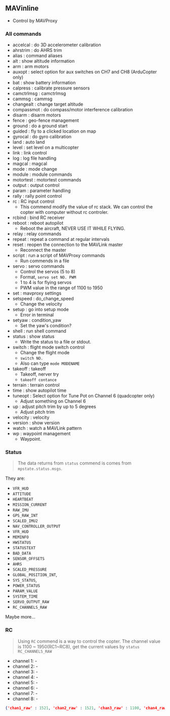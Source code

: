 ## MAVinline

* Control by MAVProxy


### All commands

* accelcal             : do 3D accelerometer calibration
* ahrstrim             : do AHRS trim
* alias                : command aliases
* alt                  : show altitude information
* arm                  : arm motors
* auxopt               : select option for aux switches on CH7 and CH8 (ArduCopter only)
* bat                  : show battery information
* calpress             : calibrate pressure sensors
* camctrlmsg           : camctrlmsg
* cammsg               : cammsg
* changealt            : change target altitude
* compassmot           : do compass/motor interference calibration
* disarm               : disarm motors
* fence                : geo-fence management
* ground               : do a ground start
* guided               : fly to a clicked location on map
* gyrocal              : do gyro calibration
* land                 : auto land
* level                : set level on a multicopter
* link                 : link control
* log                  : log file handling
* magcal               : magcal
* mode                 : mode change
* module               : module commands
* motortest            : motortest commands
* output               : output control
* param                : parameter handling
* rally                : rally point control
* rc                   : RC input control
  * This commend modify the value of rc stack. We can control the copter with computer without rc controler.
* rcbind               : bind RC receiver
* reboot               : reboot autopilot
  * Reboot the aircraft, NEVER USE IT WHILE FLYING.
* relay                : relay commands
* repeat               : repeat a command at regular intervals
* reset                : reopen the connection to the MAVLink master
  * Reconnect the master
* script               : run a script of MAVProxy commands
  * Run commends in a file
* servo                : servo commands
  * Control the servos (5 to 8)
  * Format, `servo set NO. PWM`
  * 1 to 4 is for flying servos
  * PWM value in the range of 1100 to 1950
* set                  : mavproxy settings
* setspeed             : do_change_speed
  * Change the velocity
* setup                : go into setup mode
  * Error in terminal
* setyaw               : condition_yaw
  * Set the yaw's condition?
* shell                : run shell command
* status               : show status
  * Write the status to a file or stdout.
* switch               : flight mode switch control
  * Change the flight mode
  * `switch NO.`
  * Also can type `mode MODENAME`
* takeoff              : takeoff
  * Takeoff, nerver try
  * `takeoff contance`
* terrain              : terrain control
* time                 : show autopilot time
* tuneopt              : Select option for Tune Pot on Channel 6 (quadcopter only)
  * Adjust something on Channel 6
* up                   : adjust pitch trim by up to 5 degrees
  * Adjust pitch trim
* velocity             : velocity
* version              : show version
* watch                : watch a MAVLink pattern
* wp                   : waypoint management
  * Waypoint.

### Status

> The data returns from `status` commend is comes from `mpstate.status.msgs`.

They are:
* `VFR_HUD`
* `ATTITUDE`
* `HEARTBEAT`
* `MISSION_CURRENT`
* `RAW_IMU`
* `GPS_RAW_INT`
* `SCALED_IMU2`
* `NAV_CONTROLLER_OUTPUT`
* `VFR_HUD`
* `MEMINFO`
* `HWSTATUS`
* `STATUSTEXT`
* `BAD_DATA`
* `SENSOR_OFFSETS`
* `AHRS`
* `SCALED_PRESSURE`
* `GLOBAL_POSITION_INT`,
* `SYS_STATUS`,
* `POWER_STATUS`
* `PARAM_VALUE`
* `SYSTEM_TIME`
* `SERVO_OUTPUT_RAW`
* `RC_CHANNELS_RAW`

Maybe more...

### RC

> Using `RC` commend is a way to control the copter. The channel value is 1100 ~ 1950(RC1~RC8), get the current values by `status RC_CHANNELS_RAW`

* channel 1: -
* channel 2: -
* channel 3: -
* channel 4: -
* channel 5: -
* channel 6: -
* channel 7: -
* channel 8: -

```json
{'chan1_raw' : 1521, 'chan2_raw' : 1521, 'chan3_raw' : 1100, 'chan4_raw' : 1950, 'chan5_raw' : 1521, 'chan6_raw' : 1519, 'chan7_raw' : 1520, 'chan8_raw' : 1521}
```